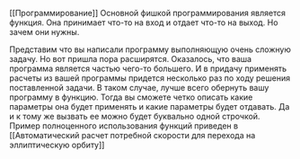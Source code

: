 [[Программирование]]
Основной фишкой программирования является функция.  Она принимает что-то на вход и отдает что-то на выход. Но зачем они нужны.

Представим что вы написали программу выполняющую очень сложную задачу. Но вот пришла пора расширятся. Оказалось, что ваша программа является частью чего-то большего. И в придачу применять расчеты из вашей программы придется несколько раз по ходу решения поставленной задачи. В таком случае, лучше всего обернуть вашу программу в функцию. Тогда вы сможете четко описать какие параметры она будет применять и какие параметры будет отдавать. Да и к тому же вызвать ее можно будет буквально одной строчкой. Пример полноценного использования функций приведен в [[Автоматический расчет потребной скорости для перехода на эллиптическую орбиту]]